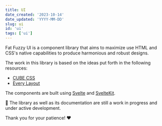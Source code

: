 ```yaml
---
title: UI
date_created: '2023-10-14'
date_updated: 'YYYY-MM-DD'
slug: ui
id: 'ui'
tags: ['ui']
---
```


Fat Fuzzy UI is a component library that aims to maximize use HTML and CSS's native capabilities to produce harmonious and robust designs.

The work in this library is based on the ideas put forth in the following resources:

- [CUBE CSS](https://cube.fyi)
- [Every Layout](https://every-layout.dev)

The components are built using [Svelte](https://svelte.dev) and [SvelteKit](https://kit.svelte.dev/).

🚧 The library as well as its documentation are still a work in progress and under active
development.

Thank you for your patience! ❤️
